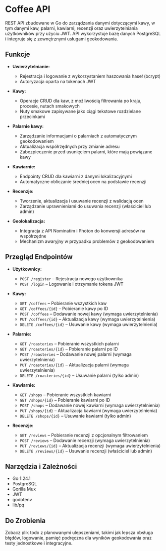 # Coffee API

REST API zbudowane w Go do zarządzania danymi dotyczącymi kawy, w tym danymi kaw, palarni, kawiarni, recenzji oraz uwierzytelniania użytkowników przy użyciu JWT. API wykorzystuje bazę danych PostgreSQL i integruje się z zewnętrznymi usługami geokodowania.

## Funkcje

- **Uwierzytelnianie:**  
  - Rejestracja i logowanie z wykorzystaniem haszowania haseł (bcrypt)  
  - Autoryzacja oparta na tokenach JWT

- **Kawy:**  
  - Operacje CRUD dla kaw, z możliwością filtrowania po kraju, procesie, nutach smakowych  
  - Nuty smakowe zapisywane jako ciągi tekstowe rozdzielane przecinkami

- **Palarnie kawy:**  
  - Zarządzanie informacjami o palarniach z automatycznym geokodowaniem  
  - Aktualizacja współrzędnych przy zmianie adresu  
  - Zabezpieczenie przed usunięciem palarni, które mają powiązane kawy

- **Kawiarnie:**  
  - Endpointy CRUD dla kawiarni z danymi lokalizacyjnymi  
  - Automatyczne obliczanie średniej ocen na podstawie recenzji

- **Recenzje:**  
  - Tworzenie, aktualizacja i usuwanie recenzji z walidacją ocen  
  - Zarządzanie uprawnieniami do usuwania recenzji (właściciel lub admin)

- **Geolokalizacja:**  
  - Integracja z API Nominatim i Photon do konwersji adresów na współrzędne  
  - Mechanizm awaryjny w przypadku problemów z geokodowaniem

## Przegląd Endpointów

- **Użytkownicy:**  
  - `POST /register` – Rejestracja nowego użytkownika  
  - `POST /login` – Logowanie i otrzymanie tokena JWT

- **Kawy:**  
  - `GET /coffees` – Pobieranie wszystkich kaw  
  - `GET /coffees/{id}` – Pobieranie kawy po ID  
  - `POST /coffees` – Dodawanie nowej kawy (wymaga uwierzytelnienia)  
  - `PUT /coffees/{id}` – Aktualizacja kawy (wymaga uwierzytelnienia)  
  - `DELETE /coffees/{id}` – Usuwanie kawy (wymaga uwierzytelnienia)

- **Palarnie:**  
  - `GET /roasteries` – Pobieranie wszystkich palarni  
  - `GET /roasteries/{id}` – Pobieranie palarni po ID  
  - `POST /roasteries` – Dodawanie nowej palarni (wymaga uwierzytelnienia)  
  - `PUT /roasteries/{id}` – Aktualizacja palarni (wymaga uwierzytelnienia)  
  - `DELETE /roasteries/{id}` – Usuwanie palarni (tylko admin)

- **Kawiarnie:**  
  - `GET /shops` – Pobieranie wszystkich kawiarni  
  - `GET /shops/{id}` – Pobieranie kawiarni po ID  
  - `POST /shops` – Dodawanie nowej kawiarni (wymaga uwierzytelnienia)  
  - `PUT /shops/{id}` – Aktualizacja kawiarni (wymaga uwierzytelnienia)  
  - `DELETE /shops/{id}` – Usuwanie kawiarni (tylko admin)

- **Recenzje:**  
  - `GET /reviews` – Pobieranie recenzji z opcjonalnym filtrowaniem  
  - `POST /reviews` – Dodawanie recenzji (wymaga uwierzytelnienia)  
  - `PUT /reviews/{id}` – Aktualizacja recenzji (wymaga uwierzytelnienia)  
  - `DELETE /reviews/{id}` – Usuwanie recenzji (właściciel lub admin)

## Narzędzia i Zależności

- Go 1.24.1  
- PostgreSQL  
- Gorilla Mux
- JWT
- godotenv
- lib/pq

## Do Zrobienia

Zobacz plik todo z planowanymi ulepszeniami, takimi jak lepsza obsługa błędów, logowanie, pamięć podręczna dla wyników geokodowania oraz testy jednostkowe i integracyjne.